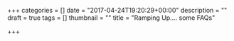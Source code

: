 +++
categories = []
date = "2017-04-24T19:20:29+00:00"
description = ""
draft = true
tags = []
thumbnail = ""
title = "Ramping Up…. some FAQs"

+++
